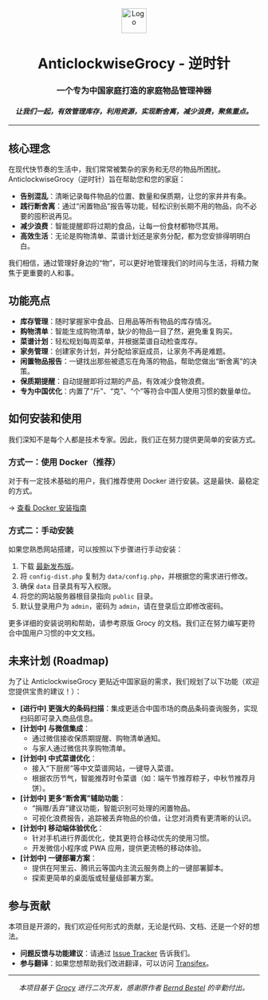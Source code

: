 <div align="center">
<img alt="Logo" height="50" src="https://raw.githubusercontent.com/grocy/grocy/master/public/img/logo.svg?sanitize=true" />
<h1>AnticlockwiseGrocy - 逆时针</h1>
<h3>一个专为中国家庭打造的家庭物品管理神器</h3>
<em><h4>让我们一起，有效管理库存，利用资源，实现断舍离，减少浪费，聚焦重点。</h4></em>
</div>

---

## 核心理念

在现代快节奏的生活中，我们常常被繁杂的家务和无尽的物品所困扰。AnticlockwiseGrocy（逆时针）旨在帮助您和您的家庭：

*   **告别混乱**：清晰记录每件物品的位置、数量和保质期，让您的家井井有条。
*   **践行断舍离**：通过“闲置物品”报告等功能，轻松识别长期不用的物品，向不必要的囤积说再见。
*   **减少浪费**：智能提醒即将过期的食品，让每一份食材都物尽其用。
*   **高效生活**：无论是购物清单、菜谱计划还是家务分配，都为您安排得明明白白。

我们相信，通过管理好身边的“物”，可以更好地管理我们的时间与生活，将精力聚焦于更重要的人和事。

## 功能亮点

*   **库存管理**：随时掌握家中食品、日用品等所有物品的库存情况。
*   **购物清单**：智能生成购物清单，缺少的物品一目了然，避免重复购买。
*   **菜谱计划**：轻松规划每周菜单，并根据菜谱自动检查库存。
*   **家务管理**：创建家务计划，并分配给家庭成员，让家务不再是难题。
*   **闲置物品报告**：一键找出那些被遗忘在角落的物品，帮助您做出“断舍离”的决策。
*   **保质期提醒**：自动提醒即将过期的产品，有效减少食物浪费。
*   **专为中国优化**：内置了“斤”、“克”、“个”等符合中国人使用习惯的数量单位。

## 如何安装和使用

我们深知不是每个人都是技术专家。因此，我们正在努力提供更简单的安装方式。

### 方式一：使用 Docker（推荐）

对于有一定技术基础的用户，我们推荐使用 Docker 进行安装。这是最快、最稳定的方式。

&rarr; [查看 Docker 安装指南](https://hub.docker.com/r/linuxserver/grocy)

### 方式二：手动安装

如果您熟悉网站搭建，可以按照以下步骤进行手动安装：
1.  下载 [最新发布版](https://releases.grocy.info/latest)。
2.  将 `config-dist.php` 复制为 `data/config.php`，并根据您的需求进行修改。
3.  确保 `data` 目录具有写入权限。
4.  将您的网站服务器根目录指向 `public` 目录。
5.  默认登录用户为 `admin`，密码为 `admin`，请在登录后立即修改密码。

更多详细的安装说明和帮助，请参考原版 Grocy 的文档。我们正在努力编写更符合中国用户习惯的中文文档。

## 未来计划 (Roadmap)

为了让 AnticlockwiseGrocy 更贴近中国家庭的需求，我们规划了以下功能（欢迎您提供宝贵的建议！）：

*   **[进行中] 更强大的条码扫描**：集成更适合中国市场的商品条码查询服务，实现扫码即可录入商品信息。
*   **[计划中] 与微信集成**：
    *   通过微信接收保质期提醒、购物清单通知。
    *   与家人通过微信共享购物清单。
*   **[计划中] 中式菜谱优化**：
    *   接入“下厨房”等中文菜谱网站，一键导入菜谱。
    *   根据农历节气，智能推荐时令菜谱（如：端午节推荐粽子，中秋节推荐月饼）。
*   **[计划中] 更多“断舍离”辅助功能**：
    *   “捐赠/丢弃”建议功能，智能识别可处理的闲置物品。
    *   可视化浪费报告，追踪被丢弃物品的价值，让您对消费有更清晰的认识。
*   **[计划中] 移动端体验优化**：
    *   针对手机进行界面优化，使其更符合移动优先的使用习惯。
    *   开发微信小程序或 PWA 应用，提供更流畅的移动体验。
*   **[计划中] 一键部署方案**：
    *   提供在阿里云、腾讯云等国内主流云服务商上的一键部署脚本。
    *   探索更简单的桌面版或轻量级部署方案。

## 参与贡献

本项目是开源的，我们欢迎任何形式的贡献，无论是代码、文档、还是一个好的想法。

*   **问题反馈与功能建议**：请通过 [Issue Tracker](https://github.com/grocy/grocy/issues/new/choose) 告诉我们。
*   **参与翻译**：如果您想帮助我们改进翻译，可以访问 [Transifex](https://explore.transifex.com/grocy/grocy/)。

---

<div align="center">
<em>本项目基于 <a href="https://github.com/grocy/grocy">Grocy</a> 进行二次开发，感谢原作者 <a href="https://berrnd.de">Bernd Bestel</a> 的辛勤付出。</em>
</div>
